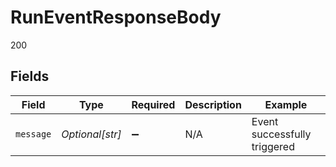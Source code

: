 # RunEventResponseBody

200


## Fields

| Field                        | Type                         | Required                     | Description                  | Example                      |
| ---------------------------- | ---------------------------- | ---------------------------- | ---------------------------- | ---------------------------- |
| `message`                    | *Optional[str]*              | :heavy_minus_sign:           | N/A                          | Event successfully triggered |